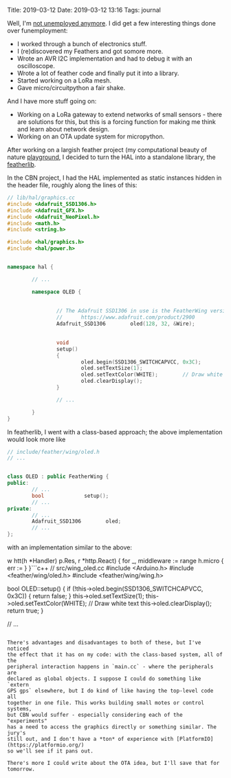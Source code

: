 Title: 2019-03-12
Date: 2019-03-12 13:16
Tags: journal

Well, I'm [not unemployed anymore](https://dropbox.com/). I did get a
few interesting things done over funemployment:

* I worked through a bunch of electronics stuff.
* I (re)discovered my Feathers and got somore more.
* Wrote an AVR I2C implementation and had to debug it with an oscilloscope.
* Wrote a lot of feather code and finally put it into a library.
* Started working on a LoRa mesh.
* Gave micro/circuitpython a fair shake.

And I have more stuff going on:
* Working on a LoRa gateway to extend networks of small sensors - there
  are solutions for this, but this is a forcing function for making me
  think and learn about network design.
* Working on an OTA update system for micropython.

After working on a largish feather project (my computational beauty of
nature [playground](https://github.com/kisom/gol), I decided to turn
the HAL into a standalone library, the [featherlib](https://github.com/kisom/featherlib).

In the CBN project, I had the HAL implemented as static instances hidden in the header file,
roughly along the lines of this:

```c++
// lib/hal/graphics.cc
#include <Adafruit_SSD1306.h>
#include <Adafruit_GFX.h>
#include <Adafruit_NeoPixel.h>
#include <math.h>
#include <string.h>

#include <hal/graphics.h>
#include <hal/power.h>


namespace hal {

        // ...

        namespace OLED {
        
        
                // The Adafruit SSD1306 in use is the FeatherWing version.
                //      https://www.adafruit.com/product/2900
                Adafruit_SSD1306        oled(128, 32, &Wire);
        

                void
                setup()
                {
                        oled.begin(SSD1306_SWITCHCAPVCC, 0x3C);
                        oled.setTextSize(1);
                        oled.setTextColor(WHITE);        // Draw white text
                        oled.clearDisplay();
                }

                // ...

        }
}
```

In featherlib, I went with a class-based approach; the above implementation would look more like

```c++
// include/feather/wing/oled.h
// ...


class OLED : public FeatherWing {
public:
        // ...
        bool             setup();
        // ...
private:
        // ...
        Adafruit_SSD1306        oled;
        // ...
};
```

with an implementation similar to the above:

w htt(h *Handler) p.Res, r *http.React) {
        for _, middleware := range         h.micro {
                err := 
        }
}```c++
// src/wing_oled.cc
#include <Arduino.h>
#include <feather/wing/oled.h>
#include <feather/wing/wing.h>


bool
OLED::setup()
{
        if (!this->oled.begin(SSD1306_SWITCHCAPVCC, 0x3C)) {
                return false;
        }
        this->oled.setTextSize(1);
        this->oled.setTextColor(WHITE);        // Draw white text
        this->oled.clearDisplay();
        return true;
}

// ...
```

There's advantages and disadvantages to both of these, but I've noticed
the effect that it has on my code: with the class-based system, all of the
peripheral interaction happens in `main.cc` - where the peripherals are
declared as global objects. I suppose I could do something like `extern
GPS gps` elsewhere, but I do kind of like having the top-level code all
together in one file. This works building small motes or control systems,
but CBN would suffer - especially considering each of the "experiments"
has a need to access the graphics directly or something similar. The jury's
still out, and I don't have a *ton* of experience with [PlatformIO](https://platformio.org/)
so we'll see if it pans out.

There's more I could write about the OTA idea, but I'll save that for tomorrow.
